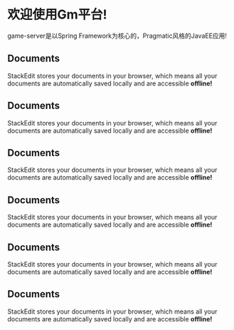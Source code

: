 欢迎使用Gm平台!
===================
game-server是以Spring Framework为核心的，Pragmatic风格的JavaEE应用!

Documents
-------------

StackEdit stores your documents in your browser, which means all your documents are automatically saved locally and are accessible **offline!**

Documents
-------------

StackEdit stores your documents in your browser, which means all your documents are automatically saved locally and are accessible **offline!**

Documents
-------------

StackEdit stores your documents in your browser, which means all your documents are automatically saved locally and are accessible **offline!**

Documents
-------------

StackEdit stores your documents in your browser, which means all your documents are automatically saved locally and are accessible **offline!**

Documents
-------------

StackEdit stores your documents in your browser, which means all your documents are automatically saved locally and are accessible **offline!**

Documents
-------------

StackEdit stores your documents in your browser, which means all your documents are automatically saved locally and are accessible **offline!**


